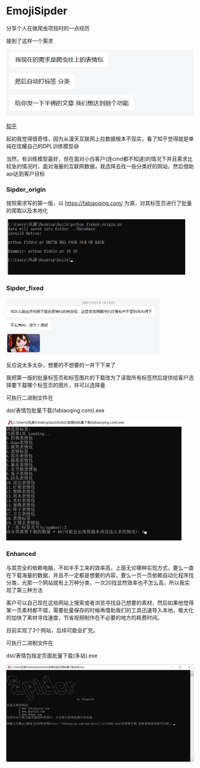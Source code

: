 # EmojiSipder

分享个人在做爬虫项目时的一点经历

接到了这样一个需求

![image-20211015001158778](img\image-20211015001158778.png)

[知乎](https://www.zhihu.com/question/384940007/answer/2143770367)

起初我觉得很奇怪，因为从漫天互联网上拉数据根本不现实，看了知乎觉得就是单纯在炫耀自己的DPL训练模型😅

当然，有训练模型最好，但在面对小白客户(连cmd都不知道)的情况下并且需求比较急的情况时，面对海量的互联网数据，我选择去找一些分类好的网站，然后借助api达到客户目标

### Sipder_origin

按照需求写的第一版，以 https://fabiaoqing.com/ 为源，对其标签页进行了批量的爬取以及本地化

<img src="img\image-20211015002433400.png" alt="image-20211015002433400" style="zoom:50%;" />

### Sipder_fixed

<img src="img\image-20211015002653904.png" alt="image-20211015002653904" style="zoom:50%;" />

反应说太多太杂，想要的不想要的一并下下来了

我把第一版的批量标签页和标签图片的下载改为了读取所有标签然后提供给客户选择要下载哪个标签页的图片，并可以选择量

可执行二进制文件在

dst/表情包批量下载(fabiaoqing.com).exe

<img src="img\image-20211015003140279.png" alt="image-20211015003140279" style="zoom:50%;" />

### Enhanced

与其完全的依赖电脑，不如半手工来的效率高，上面无论哪种实现方式，要么一直在下载海量的数据，并且不一定都是想要的内容，要么一页一页依赖自动化程序找分类，光那一个网站就有上万种分类，一次20找显然效率也不怎么高，所以我实现了第三种方法

客户可以自己现在这些网站上搜索或者浏览寻找自己想要的素材，然后如果他觉得某一页素材都不错，需要批量保存的时候再借助我们的工具迅速导入本地，极大化的加快了素材寻找速度，节省视频制作在不必要的地方的耗费时间。

目前实现了3个网站，后续可能会扩充。

可执行二进制文件在

dst/表情包指定页面批量下载(多站).exe

<img src="img\image-20211015003451626.png" alt="image-20211015003451626" style="zoom:50%;" />

